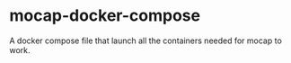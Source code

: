 # mocap-docker-compose
A docker compose file that launch all the containers needed for mocap to work.
